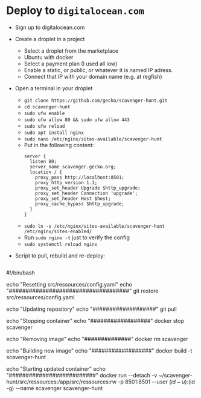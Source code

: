 # Deploy to `digitalocean.com`

- Sign up to digitalocean.com
- Create a droplet in a project
  - Select a droplet from the marketplace
  - Ubuntu with docker
  - Select a payment plan (I used all low)
  - Enable a static, or public, or whatever it is named IP adress.
  - Connect that IP with your domain name (e.g. at regfish)

- Open a terminal in your droplet
  - `git clone https://github.com/gecko/scavenger-hunt.git`
  - `cd scavenger-hunt`
  - `sudo ufw enable`
  - `sudo ufw allow 80 && sudo ufw allow 443`
  - `sudo ufw reload`
  - `sudo apt install nginx`
  - `sudo nano /etc/nginx/sites-available/scavenger-hunt`
  - Put in the following content:
    ```shell
    server {
      listen 80;
      server_name scavenger.gecko.org;
      location / {
        proxy_pass http://localhost:8501;
        proxy_http_version 1.1;
        proxy_set_header Upgrade $http_upgrade;
        proxy_set_header Connection 'upgrade';
        proxy_set_header Host $host;
        proxy_cache_bypass $http_upgrade;
      }
    }
    ```
  - `sudo ln -s /etc/nginx/sites-available/scavenger-hunt /etc/nginx/sites-enabled/`
  - Run `sudo nginx -t` just to verify the config
  - `sudo systemctl reload nginx`


- Script to pull, rebuild and re-deploy:
  ```shell
#!/bin/bash

echo "Resetting src/ressources/config.yaml"
echo "####################################"
git restore src/ressources/config.yaml

echo "Updating repository"
echo "###################"
git pull

echo "Stopping container"
echo "##################"
docker stop scavenger

echo "Removing image"
echo "##############"
docker rm scavenger

echo "Building new image"
echo "##################"
docker build -t scavenger-hunt .

echo "Starting updated container"
echo "##########################"
docker run --detach -v ~/scavenger-hunt/src/ressources:/app/src/ressources:rw -p 8501:8501 --user $(id -u):$(id -g) --name scavenger scavenger-hunt
```


